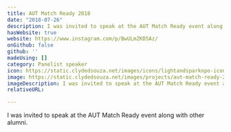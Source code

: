 ```yaml
---
title: AUT Match Ready 2018
date: "2018-07-26"
description: I was invited to speak at the AUT Match Ready event along with other alumni. 
hasWebsite: true
website: https://www.instagram.com/p/BwULmZKD5Az/
onGithub: false
github: ''
madeUsing: []
category: Panelist speaker
icon: https://static.clydedsouza.net/images/icons/lightandsparknpo-icon.png
image: https://static.clydedsouza.net/images/projects/aut-match-ready-2018.jpg
imageDescription: I was invited to speak at the AUT Match Ready event along with other alumni. 
relativeURL: 

---
```


I was invited to speak at the AUT Match Ready event along with other alumni. 